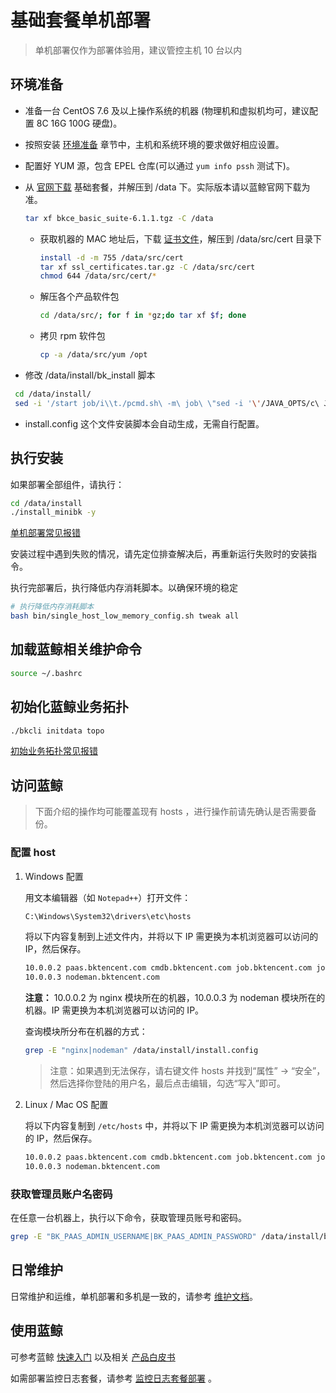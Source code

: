 # 基础套餐单机部署

> 单机部署仅作为部署体验用，建议管控主机 10 台以内

## 环境准备

- 准备一台 CentOS 7.6 及以上操作系统的机器 (物理机和虚拟机均可，建议配置 8C 16G 100G 硬盘)。

- 按照安装 [环境准备](../../BasicInstall/EnvPreparation/get_ready.md) 章节中，主机和系统环境的要求做好相应设置。

- 配置好 YUM 源，包含 EPEL 仓库(可以通过 `yum info pssh` 测试下)。

- 从 [官网下载](http://bk.tencent.com/download/) 基础套餐，并解压到 /data 下。实际版本请以蓝鲸官网下载为准。

    ```bash
    tar xf bkce_basic_suite-6.1.1.tgz -C /data
    ```

  - 获取机器的 MAC 地址后，下载 [证书文件](https://bk.tencent.com/download_ssl/)，解压到 /data/src/cert 目录下

    ```bash
    install -d -m 755 /data/src/cert
    tar xf ssl_certificates.tar.gz -C /data/src/cert
    chmod 644 /data/src/cert/*
    ```

  - 解压各个产品软件包

    ```bash
    cd /data/src/; for f in *gz;do tar xf $f; done
    ```

  - 拷贝 rpm 软件包

    ```bash
    cp -a /data/src/yum /opt
    ```

- 修改 /data/install/bk_install 脚本

```bash
 cd /data/install/
 sed -i '/start job/i\\t./pcmd.sh\ -m\ job\ \"sed -i '\'/JAVA_OPTS/c\ JAVA_OPTS="-Xms128m -Xmx128m"\'\ /etc/sysconfig/bk-job-*\" bk_install
```

- install.config 这个文件安装脚本会自动生成，无需自行配置。

## 执行安装

如果部署全部组件，请执行：

```bash
cd /data/install
./install_minibk -y
```

[单机部署常见报错](https://bk.tencent.com/s-mart/community/question/5658?type=answer)

安装过程中遇到失败的情况，请先定位排查解决后，再重新运行失败时的安装指令。

执行完部署后，执行降低内存消耗脚本。以确保环境的稳定

```bash
# 执行降低内存消耗脚本
bash bin/single_host_low_memory_config.sh tweak all
```

## 加载蓝鲸相关维护命令

```bash
source ~/.bashrc
```

## 初始化蓝鲸业务拓扑

```bash
./bkcli initdata topo
```

[初始业务拓扑常见报错](https://bk.tencent.com/s-mart/community/question/5417?type=answer)

## 访问蓝鲸

> 下面介绍的操作均可能覆盖现有 hosts ，进行操作前请先确认是否需要备份。

### 配置 host

1. Windows 配置

    用文本编辑器（如 `Notepad++`）打开文件：

    ```bash
    C:\Windows\System32\drivers\etc\hosts
    ```

    将以下内容复制到上述文件内，并将以下 IP 需更换为本机浏览器可以访问的 IP，然后保存。

    ```bash
    10.0.0.2 paas.bktencent.com cmdb.bktencent.com job.bktencent.com jobapi.bktencent.com
    10.0.0.3 nodeman.bktencent.com
    ```

    **注意：** 10.0.0.2 为 nginx 模块所在的机器，10.0.0.3 为 nodeman 模块所在的机器。IP 需更换为本机浏览器可以访问的 IP。

    查询模块所分布在机器的方式：

    ```bash
    grep -E "nginx|nodeman" /data/install/install.config
    ```

    > 注意：如果遇到无法保存，请右键文件 hosts 并找到“属性” -> “安全”，然后选择你登陆的用户名，最后点击编辑，勾选“写入”即可。

2. Linux / Mac OS 配置

    将以下内容复制到 `/etc/hosts` 中，并将以下 IP 需更换为本机浏览器可以访问的 IP，然后保存。

    ```bash
    10.0.0.2 paas.bktencent.com cmdb.bktencent.com job.bktencent.com jobapi.bktencent.com
    10.0.0.3 nodeman.bktencent.com
    ```

### 获取管理员账户名密码

在任意一台机器上，执行以下命令，获取管理员账号和密码。

```bash
grep -E "BK_PAAS_ADMIN_USERNAME|BK_PAAS_ADMIN_PASSWORD" /data/install/bin/04-final/usermgr.env
```

## 日常维护

日常维护和运维，单机部署和多机是一致的，请参考 [维护文档](../../MaintenanceManual/DailyMaintenance/maintain.md)。

## 使用蓝鲸

可参考蓝鲸 [快速入门](../../../../../QuickStart/7.0/quick-start-v7.0-info.md) 以及相关 [产品白皮书](https://bk.tencent.com/docs/)

如需部署监控日志套餐，请参考 [监控日志套餐部署](../MultiDeploy/value_added.md) 。

